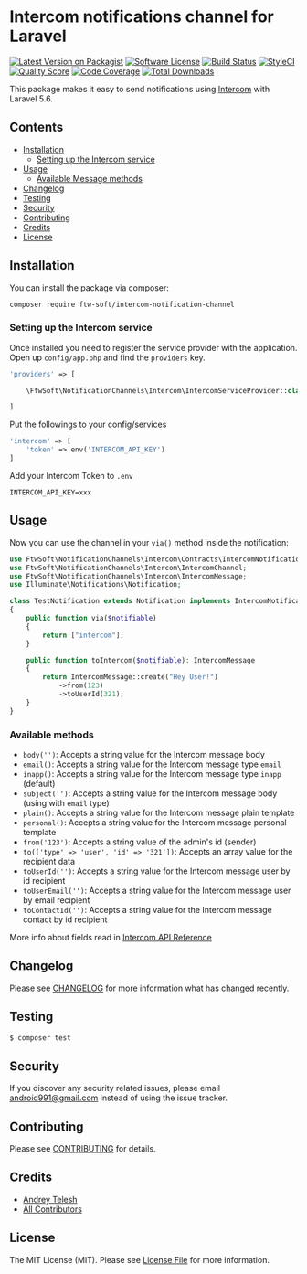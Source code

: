 # Intercom notifications channel for Laravel

[![Latest Version on Packagist](https://img.shields.io/packagist/v/ftw-soft/intercom-notification-channel.svg?style=flat-square)](https://packagist.org/packages/ftw-soft/intercom-notification-channel)
[![Software License](https://img.shields.io/badge/license-MIT-brightgreen.svg?style=flat-square)](LICENSE.md)
[![Build Status](https://scrutinizer-ci.com/g/ftw-soft/intercom-notification-channel/badges/build.png?b=master)](https://scrutinizer-ci.com/g/ftw-soft/intercom-notification-channel/build-status/master)
[![StyleCI](https://styleci.io/repos/148610087/shield)](https://styleci.io/repos/148610087)
[![Quality Score](https://img.shields.io/scrutinizer/g/ftw-soft/intercom-notification-channel.svg?style=flat-square)](https://scrutinizer-ci.com/g/ftw-soft/intercom-notification-channel)
[![Code Coverage](https://scrutinizer-ci.com/g/ftw-soft/intercom-notification-channel/badges/coverage.png?b=master)](https://scrutinizer-ci.com/g/ftw-soft/intercom-notification-channel/?branch=master)
[![Total Downloads](https://img.shields.io/packagist/dt/ftw-soft/intercom-notification-channel.svg?style=flat-square)](https://packagist.org/packages/ftw-soft/intercom-notification-channel)

This package makes it easy to send notifications using [Intercom](https://app.intercom.com) with Laravel 5.6.

## Contents

- [Installation](#installation)
    - [Setting up the Intercom service](#setting-up-the-intercom-service)
- [Usage](#usage)
	- [Available Message methods](#available-message-methods)
- [Changelog](#changelog)
- [Testing](#testing)
- [Security](#security)
- [Contributing](#contributing)
- [Credits](#credits)
- [License](#license)

## Installation

You can install the package via composer:

``` bash
composer require ftw-soft/intercom-notification-channel
```

### Setting up the Intercom service

Once installed you need to register the service provider with the application. Open up `config/app.php` and find the `providers` key.

``` php
'providers' => [

    \FtwSoft\NotificationChannels\Intercom\IntercomServiceProvider::class,

]
```

Put the followings to your config/services

``` php
'intercom' => [
    'token' => env('INTERCOM_API_KEY')
]
```

Add your Intercom Token to `.env`

```
INTERCOM_API_KEY=xxx
```


## Usage

Now you can use the channel in your `via()` method inside the notification:

``` php
use FtwSoft\NotificationChannels\Intercom\Contracts\IntercomNotification;
use FtwSoft\NotificationChannels\Intercom\IntercomChannel;
use FtwSoft\NotificationChannels\Intercom\IntercomMessage;
use Illuminate\Notifications\Notification;

class TestNotification extends Notification implements IntercomNotification
{
    public function via($notifiable)
    {
        return ["intercom"];
    }

    public function toIntercom($notifiable): IntercomMessage
    {
        return IntercomMessage::create("Hey User!")
            ->from(123)
            ->toUserId(321);
    }
}
```


### Available methods

- `body('')`: Accepts a string value for the Intercom message body 
- `email()`: Accepts a string value for the Intercom message type `email` 
- `inapp()`: Accepts a string value for the Intercom message type `inapp` (default)
- `subject('')`: Accepts a string value for the Intercom message body (using with `email` type)
- `plain()`:  Accepts a string value for the Intercom message plain template
- `personal()`: Accepts a string value for the Intercom message personal template
- `from('123')`: Accepts a string value of the admin's id (sender)
- `to(['type' => 'user', 'id' => '321'])`: Accepts an array value for the recipient data
- `toUserId('')`: Accepts a string value for the Intercom message user by id recipient
- `toUserEmail('')`: Accepts a string value for the Intercom message user by email recipient
- `toContactId('')`: Accepts a string value for the Intercom message contact by id recipient

More info about fields read in [Intercom API Reference](https://developers.intercom.com/intercom-api-reference/reference#admin-initiated-conversation) 

## Changelog

Please see [CHANGELOG](CHANGELOG.md) for more information what has changed recently.

## Testing

``` bash
$ composer test
```

## Security

If you discover any security related issues, please email android991@gmail.com instead of using the issue tracker.

## Contributing

Please see [CONTRIBUTING](CONTRIBUTING.md) for details.

## Credits

- [Andrey Telesh](https://github.com/ftw-soft)
- [All Contributors](../../contributors)

## License

The MIT License (MIT). Please see [License File](LICENSE.md) for more information.
